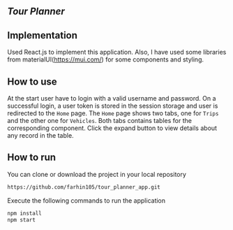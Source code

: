 ## _Tour Planner_

## Implementation
Used React.js to implement this application. Also, I have used some libraries from materialUI(https://mui.com/) for some components and styling. 

## How to use
At the start user have to login with a valid username and password. On a successful login, a user token is stored in the session storage and user is redirected to the `Home` page.
The `Home` page shows two tabs, one for `Trips` and the other one for `Vehicles`. Both tabs contains tables for the corresponding component. Click the expand button to view details about any record in the table.

## How to run
You can clone or download the project in your local repository 
```sh
https://github.com/farhin105/tour_planner_app.git
```
Execute the following commands to run the application
```sh
npm install
npm start
```
